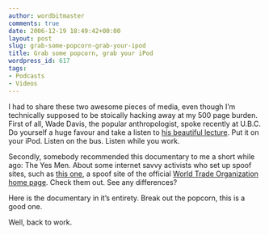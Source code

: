 ```yaml
---
author: wordbitmaster
comments: true
date: 2006-12-19 18:49:42+00:00
layout: post
slug: grab-some-popcorn-grab-your-ipod
title: Grab some popcorn, grab your iPod
wordpress_id: 617
tags:
- Podcasts
- Videos
---
```


I had to share these two awesome pieces of media, even though I’m technically supposed to be stoically hacking away at my 500 page burden. First of all, Wade Davis, the popular anthropologist, spoke recently at U.B.C. Do yourself a huge favour and take a listen to [his beautiful lecture](http://www.ubc.ca/podcasts/media/mp3/2006/08112006_culturesonedge.mp3). Put it on your iPod. Listen on the bus. Listen while you work.

Secondly, somebody recommended this documentary to me a short while ago: The Yes Men. About some internet savvy activists who set up spoof sites, such as [this one](http://www.gatt.org/), a spoof site of the official [World Trade Organization home page](http://www.wto.org/). Check them out. See any differences?

Here is the documentary in it’s entirety. Break out the popcorn, this is a good one.



Well, back to work.
